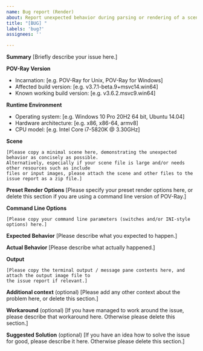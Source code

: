 ```yaml
---
name: Bug report (Render)
about: Report unexpected behavior during parsing or rendering of a scene
title: "[BUG] "
labels: 'bug?'
assignees: ''

---
```


<!-- -----------------------------------------------------------------------------------------------
PLEASE REPLACE any placeholder texts in this report. We know them by heart, and don't need them
repeated in every issue report. Placeholders are marked with square brackets, which we kindly ask
you to remove as well.
Also, PLEASE DELETE any sections that you would leave empty.
------------------------------------------------------------------------------------------------ -->

**Summary**
[Briefly describe your issue here.]

**POV-Ray Version**
  - Incarnation: [e.g. POV-Ray for Unix, POV-Ray for Windows]
  - Affected build version: [e.g. v3.7.1-beta.9+msvc14.win64]
  - Known working build version: [e.g. v3.6.2.msvc9.win64]

**Runtime Environment**
  - Operating system: [e.g. Windows 10 Pro 20H2 64 bit, Ubuntu 14.04]
  - Hardware architecture: [e.g. x86, x86-64, armv8]
  - CPU model: [e.g. Intel Core i7-5820K @ 3.30GHz]

**Scene**
~~~
[Please copy a minimal scene here, demonstrating the unexpected behavior as concisely as possible.
Alternatively, especially if your scene file is large and/or needs other resources such as include
files or input images, please attach the scene and other files to the issue report as a zip file.]
~~~

**Preset Render Options**
[Please specify your preset render options here, or delete this section if you are using a
command line version of POV-Ray.]

**Command Line Options**
~~~
[Please copy your command line parameters (switches and/or INI-style options) here.]
~~~

**Expected Behavior**
[Please describe what you expected to happen.]

**Actual Behavior**
[Please describe what actually happened.]

**Output**
~~~
[Please copy the terminal output / message pane contents here, and attach the output image file to
the issue report if relevant.]
~~~

**Additional context** (optional)
[Please add any other context about the problem here, or delete this section.]

**Workaround** (optional)
[If you have managed to work around the issue, please describe that workaround here.
Otherwise please delete this section.]

**Suggested Solution** (optional)
[If you have an idea how to solve the issue for good, please describe it here.
Otherwise please delete this section.]

<!-- -----------------------------------------------------------------------------------------------
NOTE: Please take a moment to PREVIEW your report before submitting it.
------------------------------------------------------------------------------------------------ -->
